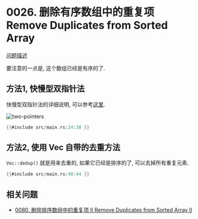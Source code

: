 # 0026. 删除有序数组中的重复项 Remove Duplicates from Sorted Array

[问题描述](https://leetcode.com/problems/remove-duplicates-from-sorted-array)

要注意的一点是, 这个数组已经是有序的了.

## 方法1, 快慢型双指针法

快慢型双指针法的详细说明, 可以参考[这里](../../two-pointers/fast-slow.md).

![two-pointers](../../two-pointers/assets/fast-slow.svg)

```rust
{{#include src/main.rs:24:38 }}
```

## 方法2, 使用 Vec 自带的去重方法

`Vec::dedup()` 就是用来去重的, 如果它已经是排序的了, 可以去掉所有重复元素.

```rust
{{#include src/main.rs:40:44 }}
```

## 相关问题

- [0080. 删除排序数组中的重复项 II Remove Duplicates from Sorted Array II](../0080.remove-duplicates-from-sorted-array-ii/index.md)